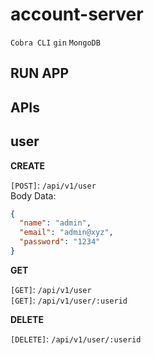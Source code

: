 # account-server
`Cobra CLI` `gin` `MongoDB`

## RUN APP


## APIs
## user
**CREATE**

`[POST]`: `/api/v1/user` 
<br>
Body Data:
```json
{
  "name": "admin",
  "email": "admin@xyz",
  "password": "1234"
}
```

**GET**

`[GET]`: `/api/v1/user`<br>
`[GET]`: `/api/v1/user/:userid`
<br>

**DELETE**

`[DELETE]`: `/api/v1/user/:userid`
<br>